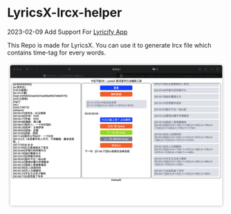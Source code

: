 # LyricsX-lrcx-helper

2023-02-09 Add Support For [Lyricify App](https://github.com/WXRIW/Lyricify-App)

This Repo is made for LyricsX. You can use it to generate lrcx file which contains time-tag for every words.

![preview](./doc/preview.png)

